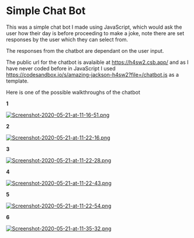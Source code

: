 # Simple Chat Bot

This was a simple chat bot I made using JavaScript, which would ask the user how their day is before proceeding to make a joke, note there are set responses by the user which they can select from.

The responses from the chatbot are dependant on the user input.

The public url for the chatbot is avalaible at https://h4sw2.csb.app/ and as I have never coded before in JavaScript I used https://codesandbox.io/s/amazing-jackson-h4sw2?file=/chatbot.js as a template.

Here is one of the possible walkthroughs of the chatbot

**1**

[![Screenshot-2020-05-21-at-11-16-51.png](https://i.postimg.cc/vm0Y6y0N/Screenshot-2020-05-21-at-11-16-51.png)](https://postimg.cc/CZfTW3TG)

**2**

[![Screenshot-2020-05-21-at-11-22-16.png](https://i.postimg.cc/SNzc7SY3/Screenshot-2020-05-21-at-11-22-16.png)](https://postimg.cc/WhTDsPnw)

**3**

[![Screenshot-2020-05-21-at-11-22-28.png](https://i.postimg.cc/vBBV1bdP/Screenshot-2020-05-21-at-11-22-28.png)](https://postimg.cc/yJMdtqx9)


**4**

[![Screenshot-2020-05-21-at-11-22-43.png](https://i.postimg.cc/pX8qVYCm/Screenshot-2020-05-21-at-11-22-43.png)](https://postimg.cc/Yhr1bFJ7)

**5**

[![Screenshot-2020-05-21-at-11-22-54.png](https://i.postimg.cc/FRM3w82D/Screenshot-2020-05-21-at-11-22-54.png)](https://postimg.cc/WF7dkWpk)

**6**

[![Screenshot-2020-05-21-at-11-35-32.png](https://i.postimg.cc/VkC469FS/Screenshot-2020-05-21-at-11-35-32.png)](https://postimg.cc/DS71pXHF)
